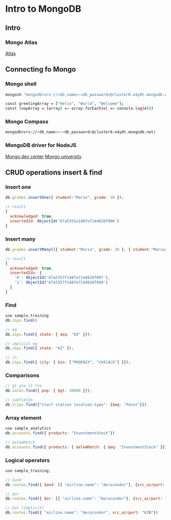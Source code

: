 # Intro to MongoDB

## Intro

### Mongo Atlas

[Atlas](https://www.mongodb.com/it-it/products/platform/atlas-database)

## Connecting fo Mongo


### Mongo shell

```sh
mongosh "mongodb+srv://<db_name>:<db_password>@cluster0.o4y8t.mongodb.net/?retryWrites=true&w=majority&appName=Cluster0"

const greetingArray = ["Hello", "World", "Welcome"];
const loopArray = (array) => array.forEach(el => console.log(el))
```

### Mongo Compass

```sh
mongodb+srv://<db_name>>:<db_password>@cluster0.o4y8t.mongodb.net/
```

### MongoDB driver for NodeJS

[Mongo dev center](https://www.mongodb.com/developer/)
[Mongo university](https://learn.mongodb.com/)

## CRUD operations insert & find

### Insert one

```js
db.grades.insertOne({ student:"Mario", grade: 30 });

// result
{
  acknowledged: true,
  insertedId: ObjectId('67a5351e1487e7144020f096')
}
```

### Insert many

```js
db.grades.insertMany([{ student:"Maria", grade: 30 }, { student:"Mariarosa", grade: 30 }]);

// result
{
  acknowledged: true,
  insertedIds: {
    '0': ObjectId('67a5357f1487e7144020f097'),
    '1': ObjectId('67a5357f1487e7144020f098')
  }
}
```

### Find

```js
use sample_training
db.zips.find()

// eq
db.zips.find({ state: { $eq: "AZ" }});

// implicit eq
db.zips.find({ state: "AZ" });

// in
db.zips.find({ city: { $in: ["PHOENIX", "CHICACO"] }});
```

### Comparisons

```js
// gt gte lt lte
db.sales.find({ pop: { $gt: 30000 }});

// subfields
db.trips.find({"start station location.type": {$eq: "Point"}})
```

### Array element

```js
use sample_analytics
db.accounts.find({ products: "InvestmentStock"})

// $elemMatch
db.accounts.find({ products: { $elemMatch: { $eq: "InvestmentStock" }}})
```

### Logical operators

```js
use sample_training;

// $and
db.routes.find({ $and: [{ "airline.name": "Aerocondor"}, {src_airport: "KZN" }]})

// $or
db.routes.find({ $or: [{ "airline.name": "Aerocondor"}, {src_airport: "KZN" }]})

// $or (implicit)
db.routes.find({ "airline.name": "Aerocondor", src_airport: "KZN"})
```


